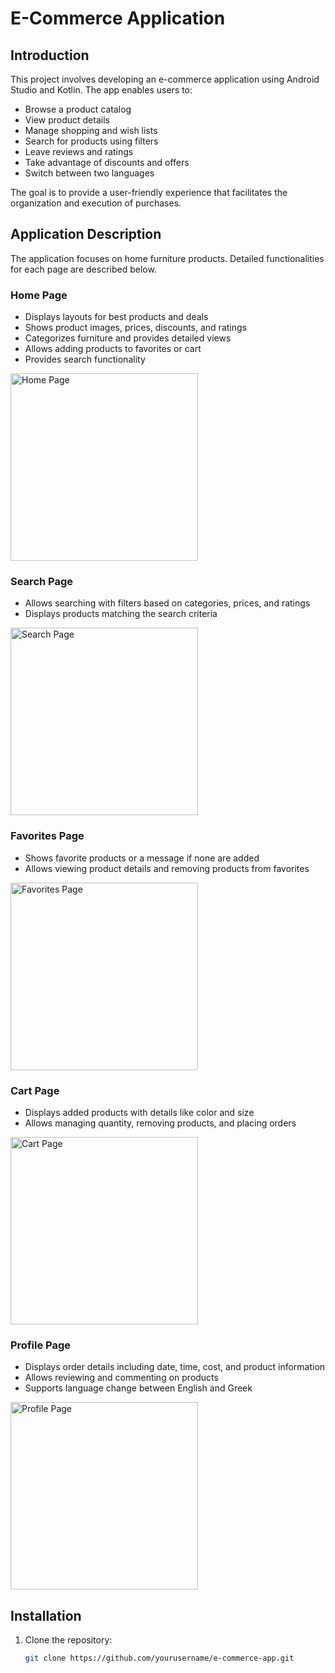 # E-Commerce Application

## Introduction

This project involves developing an e-commerce application using Android Studio and Kotlin. The app enables users to:

- Browse a product catalog
- View product details
- Manage shopping and wish lists
- Search for products using filters
- Leave reviews and ratings
- Take advantage of discounts and offers
- Switch between two languages

The goal is to provide a user-friendly experience that facilitates the organization and execution of purchases.

## Application Description

The application focuses on home furniture products. Detailed functionalities for each page are described below.

### Home Page

- Displays layouts for best products and deals
- Shows product images, prices, discounts, and ratings
- Categorizes furniture and provides detailed views
- Allows adding products to favorites or cart
- Provides search functionality

<img src="app/src/main/res/drawable/product_home_page.png" alt="Home Page" style="width: 300px;"/>

### Search Page

- Allows searching with filters based on categories, prices, and ratings
- Displays products matching the search criteria

<img src="app/src/main/res/drawable/product_search_page.png" alt="Search Page" style="width: 300px;"/>

### Favorites Page

- Shows favorite products or a message if none are added
- Allows viewing product details and removing products from favorites

<img src="app/src/main/res/drawable/product_favorites_page.png" alt="Favorites Page" style="width: 300px;"/>

### Cart Page

- Displays added products with details like color and size
- Allows managing quantity, removing products, and placing orders

<img src="app/src/main/res/drawable/product_cart_page.png" alt="Cart Page" style="width: 300px;"/>

### Profile Page

- Displays order details including date, time, cost, and product information
- Allows reviewing and commenting on products
- Supports language change between English and Greek

<img src="app/src/main/res/drawable/product_profile_page.png" alt="Profile Page" style="width: 300px;"/>

## Installation

1. Clone the repository:
   ```sh
   git clone https://github.com/yourusername/e-commerce-app.git
